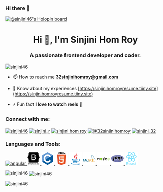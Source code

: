 ### Hi there 👋
[![@sinjini46's Holopin board](https://holopin.me/sinjini46)](https://holopin.io/@sinjini46)

<h1 align="center">Hi 👋, I'm Sinjini Hom Roy</h1>
<h3 align="center">A passionate frontend developer and coder.</h3>

<p align="left"> <img src="https://komarev.com/ghpvc/?username=sinjini46&label=Profile%20views&color=0e75b6&style=flat" alt="sinjini46" /> </p>

- 📫 How to reach me **32sinjinihomroy@gmail.com**

- 📄 Know about my experiences [https://sinjinihomroyresume.tiiny.site](https://sinjinihomroyresume.tiiny.site)

- ⚡ Fun fact **I love to watch reels 🤪**

<h3 align="left">Connect with me:</h3>
<p align="left">
<a href="https://dev.to/sinjini46" target="blank"><img align="center" src="https://raw.githubusercontent.com/rahuldkjain/github-profile-readme-generator/master/src/images/icons/Social/devto.svg" alt="sinjini46" height="30" width="40" /></a>
<a href="https://twitter.com/sinjini_r" target="blank"><img align="center" src="https://raw.githubusercontent.com/rahuldkjain/github-profile-readme-generator/master/src/images/icons/Social/twitter.svg" alt="sinjini_r" height="30" width="40" /></a>
<a href="https://linkedin.com/in/sinjini hom roy" target="blank"><img align="center" src="https://raw.githubusercontent.com/rahuldkjain/github-profile-readme-generator/master/src/images/icons/Social/linked-in-alt.svg" alt="sinjini hom roy" height="30" width="40" /></a>
<a href="https://www.hackerrank.com/@32sinjinihomroy" target="blank"><img align="center" src="https://raw.githubusercontent.com/rahuldkjain/github-profile-readme-generator/master/src/images/icons/Social/hackerrank.svg" alt="@32sinjinihomroy" height="30" width="40" /></a>
<a href="https://www.leetcode.com/sinjini_32" target="blank"><img align="center" src="https://raw.githubusercontent.com/rahuldkjain/github-profile-readme-generator/master/src/images/icons/Social/leet-code.svg" alt="sinjini_32" height="30" width="40" /></a>
</p>

<h3 align="left">Languages and Tools:</h3>
<p align="left"> <a href="https://angular.io" target="_blank" rel="noreferrer"> <img src="https://angular.io/assets/images/logos/angular/angular.svg" alt="angular" width="40" height="40"/> </a> <a href="https://getbootstrap.com" target="_blank" rel="noreferrer"> <img src="https://raw.githubusercontent.com/devicons/devicon/master/icons/bootstrap/bootstrap-plain-wordmark.svg" alt="bootstrap" width="40" height="40"/> </a> <a href="https://www.cprogramming.com/" target="_blank" rel="noreferrer"> <img src="https://raw.githubusercontent.com/devicons/devicon/master/icons/c/c-original.svg" alt="c" width="40" height="40"/> </a> <a href="https://www.w3.org/html/" target="_blank" rel="noreferrer"> <img src="https://raw.githubusercontent.com/devicons/devicon/master/icons/html5/html5-original-wordmark.svg" alt="html5" width="40" height="40"/> </a> <a href="https://www.java.com" target="_blank" rel="noreferrer"> <img src="https://raw.githubusercontent.com/devicons/devicon/master/icons/java/java-original.svg" alt="java" width="40" height="40"/> </a> <a href="https://www.mysql.com/" target="_blank" rel="noreferrer"> <img src="https://raw.githubusercontent.com/devicons/devicon/master/icons/mysql/mysql-original-wordmark.svg" alt="mysql" width="40" height="40"/> </a> <a href="https://nodejs.org" target="_blank" rel="noreferrer"> <img src="https://raw.githubusercontent.com/devicons/devicon/master/icons/nodejs/nodejs-original-wordmark.svg" alt="nodejs" width="40" height="40"/> </a> <a href="https://www.php.net" target="_blank" rel="noreferrer"> <img src="https://raw.githubusercontent.com/devicons/devicon/master/icons/php/php-original.svg" alt="php" width="40" height="40"/> </a> <a href="https://reactjs.org/" target="_blank" rel="noreferrer"> <img src="https://raw.githubusercontent.com/devicons/devicon/master/icons/react/react-original-wordmark.svg" alt="react" width="40" height="40"/> </a> </p>

<p><img align="left" src="https://github-readme-stats.vercel.app/api/top-langs?username=sinjini46&show_icons=true&locale=en&layout=compact" alt="sinjini46" /></p>

<p>&nbsp;<img align="center" src="https://github-readme-stats.vercel.app/api?username=sinjini46&show_icons=true&locale=en" alt="sinjini46" /></p>

<p><img align="center" src="https://github-readme-streak-stats.herokuapp.com/?user=sinjini46&" alt="sinjini46" /></p>
